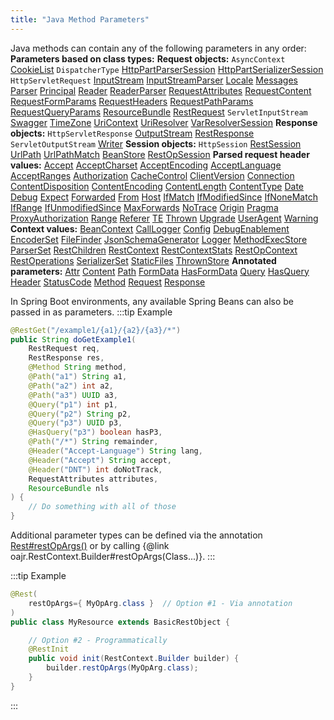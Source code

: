 ```yaml
---
title: "Java Method Parameters"
---
```


Java methods can contain any of the following parameters in any order:
<tree>
<node-0>**Parameters based on class types:**</node-0>
<node-1>**Request objects:**</node-1>
<node-2>`AsyncContext`</node-2>
<node-2><java-class>[CookieList](../apidocs/org/apache/juneau/rest/arg/CookieList.html)</java-class></node-2>
<node-2>`DispatcherType`</node-2>
<node-2><java-class>[HttpPartParserSession](../apidocs/org/apache/juneau/httppart/HttpPartParserSession.html)</java-class></node-2>
<node-2><java-class>[HttpPartSerializerSession](../apidocs/org/apache/juneau/httppart/HttpPartSerializerSession.html)</java-class></node-2>
<node-2>`HttpServletRequest`</node-2>
<node-2><java-class>[InputStream](../apidocs/java/io/InputStream.html)</java-class></node-2>
<node-2><java-class>[InputStreamParser](../apidocs/org/apache/juneau/parser/InputStreamParser.html)</java-class></node-2>
<node-2><java-class>[Locale](../apidocs/java/util/Locale.html)</java-class></node-2>
<node-2><java-class>[Messages](../apidocs/org/apache/juneau/cp/Messages.html)</java-class></node-2>
<node-2><java-class>[Parser](../apidocs/org/apache/juneau/parser/Parser.html)</java-class></node-2>
<node-2><java-class>[Principal](../apidocs/java/security/Principal.html)</java-class></node-2>
<node-2><java-class>[Reader](../apidocs/java/io/Reader.html)</java-class></node-2>
<node-2><java-class>[ReaderParser](../apidocs/org/apache/juneau/parser/ReaderParser.html)</java-class></node-2>
<node-2><java-class>[RequestAttributes](../apidocs/org/apache/juneau/rest/httppart/RequestAttributes.html)</java-class></node-2>
<node-2><java-class>[RequestContent](../apidocs/org/apache/juneau/rest/httppart/RequestContent.html)</java-class></node-2>
<node-2><java-class>[RequestFormParams](../apidocs/org/apache/juneau/rest/httppart/RequestFormParams.html)</java-class></node-2>
<node-2><java-class>[RequestHeaders](../apidocs/org/apache/juneau/rest/httppart/RequestHeaders.html)</java-class></node-2>
<node-2><java-class>[RequestPathParams](../apidocs/org/apache/juneau/rest/httppart/RequestPathParams.html)</java-class></node-2>
<node-2><java-class>[RequestQueryParams](../apidocs/org/apache/juneau/rest/httppart/RequestQueryParams.html)</java-class></node-2>
<node-2><java-class>[ResourceBundle](../apidocs/java/util/ResourceBundle.html)</java-class></node-2>
<node-2><java-class>[RestRequest](../apidocs/org/apache/juneau/rest/RestRequest.html)</java-class></node-2>
<node-2>`ServletInputStream`</node-2>
<node-2><java-class>[Swagger](../apidocs/org/apache/juneau/dto/swagger/Swagger.html)</java-class></node-2>
<node-2><java-class>[TimeZone](../apidocs/java/util/TimeZone.html)</java-class></node-2>
<node-2><java-class>[UriContext](../apidocs/org/apache/juneau/UriContext.html)</java-class></node-2>
<node-2><java-class>[UriResolver](../apidocs/org/apache/juneau/UriResolver.html)</java-class></node-2>
<node-2><java-class>[VarResolverSession](../apidocs/org/apache/juneau/svl/VarResolverSession.html)</java-class></node-2>
<node-1>**Response objects:**</node-1>
<node-2>`HttpServletResponse`</node-2>
<node-2><java-class>[OutputStream](../apidocs/java/io/OutputStream.html)</java-class></node-2>
<node-2><java-class>[RestResponse](../apidocs/org/apache/juneau/rest/RestResponse.html)</java-class></node-2>
<node-2>`ServletOutputStream`</node-2>
<node-2><java-class>[Writer](../apidocs/java/io/Writer.html)</java-class></node-2>
<node-1>**Session objects:**</node-1>
<node-2>`HttpSession`</node-2>
<node-2><java-class>[RestSession](../apidocs/org/apache/juneau/rest/RestSession.html)</java-class></node-2>
<node-2><java-class>[UrlPath](../apidocs/org/apache/juneau/rest/util/UrlPath.html)</java-class></node-2>
<node-2><java-class>[UrlPathMatch](../apidocs/org/apache/juneau/rest/util/UrlPathMatch.html)</java-class></node-2>
<node-2><java-class>[BeanStore](../apidocs/org/apache/juneau/cp/BeanStore.html)</java-class></node-2>
<node-2><java-class>[RestOpSession](../apidocs/org/apache/juneau/rest/RestOpSession.html)</java-class></node-2>
<node-1>**Parsed request header values:**</node-1>
<node-2><java-class>[Accept](../apidocs/org/apache/juneau/http/header/Accept.html)</java-class></node-2>
<node-2><java-class>[AcceptCharset](../apidocs/org/apache/juneau/http/header/AcceptCharset.html)</java-class></node-2>
<node-2><java-class>[AcceptEncoding](../apidocs/org/apache/juneau/http/header/AcceptEncoding.html)</java-class></node-2>
<node-2><java-class>[AcceptLanguage](../apidocs/org/apache/juneau/http/header/AcceptLanguage.html)</java-class></node-2>
<node-2><java-class>[AcceptRanges](../apidocs/org/apache/juneau/http/header/AcceptRanges.html)</java-class></node-2>
<node-2><java-class>[Authorization](../apidocs/org/apache/juneau/http/header/Authorization.html)</java-class></node-2>
<node-2><java-class>[CacheControl](../apidocs/org/apache/juneau/http/header/CacheControl.html)</java-class></node-2>
<node-2><java-class>[ClientVersion](../apidocs/org/apache/juneau/http/header/ClientVersion.html)</java-class></node-2>
<node-2><java-class>[Connection](../apidocs/org/apache/juneau/http/header/Connection.html)</java-class></node-2>
<node-2><java-class>[ContentDisposition](../apidocs/org/apache/juneau/http/header/ContentDisposition.html)</java-class></node-2>
<node-2><java-class>[ContentEncoding](../apidocs/org/apache/juneau/http/header/ContentEncoding.html)</java-class></node-2>
<node-2><java-class>[ContentLength](../apidocs/org/apache/juneau/http/header/ContentLength.html)</java-class></node-2>
<node-2><java-class>[ContentType](../apidocs/org/apache/juneau/http/header/ContentType.html)</java-class></node-2>
<node-2><java-class>[Date](../apidocs/org/apache/juneau/http/header/Date.html)</java-class></node-2>
<node-2><java-class>[Debug](../apidocs/org/apache/juneau/http/header/Debug.html)</java-class></node-2>
<node-2><java-class>[Expect](../apidocs/org/apache/juneau/http/header/Expect.html)</java-class></node-2>
<node-2><java-class>[Forwarded](../apidocs/org/apache/juneau/http/header/Forwarded.html)</java-class></node-2>
<node-2><java-class>[From](../apidocs/org/apache/juneau/http/header/From.html)</java-class></node-2>
<node-2><java-class>[Host](../apidocs/org/apache/juneau/http/header/Host.html)</java-class></node-2>
<node-2><java-class>[IfMatch](../apidocs/org/apache/juneau/http/header/IfMatch.html)</java-class></node-2>
<node-2><java-class>[IfModifiedSince](../apidocs/org/apache/juneau/http/header/IfModifiedSince.html)</java-class></node-2>
<node-2><java-class>[IfNoneMatch](../apidocs/org/apache/juneau/http/header/IfNoneMatch.html)</java-class></node-2>
<node-2><java-class>[IfRange](../apidocs/org/apache/juneau/http/header/IfRange.html)</java-class></node-2>
<node-2><java-class>[IfUnmodifiedSince](../apidocs/org/apache/juneau/http/header/IfUnmodifiedSince.html)</java-class></node-2>
<node-2><java-class>[MaxForwards](../apidocs/org/apache/juneau/http/header/MaxForwards.html)</java-class></node-2>
<node-2><java-class>[NoTrace](../apidocs/org/apache/juneau/http/header/NoTrace.html)</java-class></node-2>
<node-2><java-class>[Origin](../apidocs/org/apache/juneau/http/header/Origin.html)</java-class></node-2>
<node-2><java-class>[Pragma](../apidocs/org/apache/juneau/http/header/Pragma.html)</java-class></node-2>
<node-2><java-class>[ProxyAuthorization](../apidocs/org/apache/juneau/http/header/ProxyAuthorization.html)</java-class></node-2>
<node-2><java-class>[Range](../apidocs/org/apache/juneau/http/header/Range.html)</java-class></node-2>
<node-2><java-class>[Referer](../apidocs/org/apache/juneau/http/header/Referer.html)</java-class></node-2>
<node-2><java-class>[TE](../apidocs/org/apache/juneau/http/header/TE.html)</java-class></node-2>
<node-2><java-class>[Thrown](../apidocs/org/apache/juneau/http/header/Thrown.html)</java-class></node-2>
<node-2><java-class>[Upgrade](../apidocs/org/apache/juneau/http/header/Upgrade.html)</java-class></node-2>
<node-2><java-class>[UserAgent](../apidocs/org/apache/juneau/http/header/UserAgent.html)</java-class></node-2>
<node-2><java-class>[Warning](../apidocs/org/apache/juneau/http/header/Warning.html)</java-class></node-2>
<node-1>**Context values:**</node-1>
<node-2><java-class>[BeanContext](../apidocs/org/apache/juneau/BeanContext.html)</java-class></node-2>
<node-2><java-class>[CallLogger](../apidocs/org/apache/juneau/rest/logger/CallLogger.html)</java-class></node-2>
<node-2><java-class>[Config](../apidocs/org/apache/juneau/config/Config.html)</java-class></node-2>
<node-2><java-class>[DebugEnablement](../apidocs/org/apache/juneau/rest/debug/DebugEnablement.html)</java-class></node-2>
<node-2><java-class>[EncoderSet](../apidocs/org/apache/juneau/encoders/EncoderSet.html)</java-class></node-2>
<node-2><java-class>[FileFinder](../apidocs/org/apache/juneau/cp/FileFinder.html)</java-class></node-2>
<node-2><java-class>[JsonSchemaGenerator](../apidocs/org/apache/juneau/jsonschema/JsonSchemaGenerator.html)</java-class></node-2>
<node-2><java-class>[Logger](../apidocs/java/util/logging/Logger.html)</java-class></node-2>
<node-2><java-class>[MethodExecStore](../apidocs/org/apache/juneau/rest/stats/MethodExecStore.html)</java-class></node-2>
<node-2><java-class>[ParserSet](../apidocs/org/apache/juneau/parser/ParserSet.html)</java-class></node-2>
<node-2><java-class>[RestChildren](../apidocs/org/apache/juneau/rest/RestChildren.html)</java-class></node-2>
<node-2><java-class>[RestContext](../apidocs/org/apache/juneau/rest/RestContext.html)</java-class></node-2>
<node-2><java-class>[RestContextStats](../apidocs/org/apache/juneau/rest/stats/RestContextStats.html)</java-class></node-2>
<node-2><java-class>[RestOpContext](../apidocs/org/apache/juneau/rest/RestOpContext.html)</java-class></node-2>
<node-2><java-class>[RestOperations](../apidocs/org/apache/juneau/rest/RestOperations.html)</java-class></node-2>
<node-2><java-class>[SerializerSet](../apidocs/org/apache/juneau/serializer/SerializerSet.html)</java-class></node-2>
<node-2><java-class>[StaticFiles](../apidocs/org/apache/juneau/rest/staticfile/StaticFiles.html)</java-class></node-2>
<node-2><java-class>[ThrownStore](../apidocs/org/apache/juneau/rest/stats/ThrownStore.html)</java-class></node-2>
<node-0>**Annotated parameters:**</node-0>
<node-1><java-annotation>[Attr](../apidocs/org/apache/juneau/rest/annotation/Attr.html)</java-annotation></node-1>
<node-1><java-annotation>[Content](../apidocs/org/apache/juneau/http/annotation/Content.html)</java-annotation></node-1>
<node-1><java-annotation>[Path](../apidocs/org/apache/juneau/http/annotation/Path.html)</java-annotation></node-1>
<node-1><java-annotation>[FormData](../apidocs/org/apache/juneau/http/annotation/FormData.html)</java-annotation></node-1>
<node-1><java-annotation>[HasFormData](../apidocs/org/apache/juneau/http/annotation/HasFormData.html)</java-annotation></node-1>
<node-1><java-annotation>[Query](../apidocs/org/apache/juneau/http/annotation/Query.html)</java-annotation></node-1>
<node-1><java-annotation>[HasQuery](../apidocs/org/apache/juneau/http/annotation/HasQuery.html)</java-annotation></node-1>
<node-1><java-annotation>[Header](../apidocs/org/apache/juneau/http/annotation/Header.html)</java-annotation></node-1>
<node-1><java-annotation>[StatusCode](../apidocs/org/apache/juneau/http/annotation/StatusCode.html)</java-annotation></node-1>
<node-1><java-annotation>[Method](../apidocs/org/apache/juneau/rest/annotation/Method.html)</java-annotation></node-1>
<node-1><java-annotation>[Request](../apidocs/org/apache/juneau/http/annotation/Request.html)</java-annotation></node-1>
<node-1><java-annotation>[Response](../apidocs/org/apache/juneau/http/annotation/Response.html)</java-annotation></node-1>
</tree>

In Spring Boot environments, any available Spring Beans can also be passed in as parameters.
:::tip Example


```java
@RestGet("/example1/{a1}/{a2}/{a3}/*")
public String doGetExample1(
    RestRequest req,
    RestResponse res,
    @Method String method,
    @Path("a1") String a1,
    @Path("a2") int a2,
    @Path("a3") UUID a3,
    @Query("p1") int p1,
    @Query("p2") String p2,
    @Query("p3") UUID p3,
    @HasQuery("p3") boolean hasP3,
    @Path("/*") String remainder,
    @Header("Accept-Language") String lang,
    @Header("Accept") String accept,
    @Header("DNT") int doNotTrack,
    RequestAttributes attributes,
    ResourceBundle nls
) {
    // Do something with all of those
}
```


Additional parameter types can be defined via the annotation [Rest#restOpArgs()](../apidocs/org/apache/juneau/rest/annotation/Rest.html#restOpArgs()) or by calling \{@link oajr.RestContext.Builder#restOpArgs(Class...)\}.
:::

:::tip Example


```java
@Rest(
    restOpArgs={ MyOpArg.class }  // Option #1 - Via annotation
)
public class MyResource extends BasicRestObject {

    // Option #2 - Programmatically
    @RestInit
    public void init(RestContext.Builder builder) {
        builder.restOpArgs(MyOpArg.class);
    }
}

```

:::
